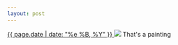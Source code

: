 ```yaml
---
layout: post
---
```


<p>
  <a href="/441">
    <time>{{ page.date | date: "%e %B, %Y" }}</time>
  </a>
  <a href="/441"><img src="{{ site.assets_url }}/441.jpg"/></a>
  <span>That's a painting</span>
</p>
